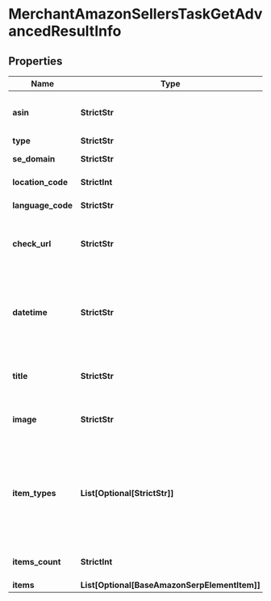 # MerchantAmazonSellersTaskGetAdvancedResultInfo


## Properties

| Name | Type | Description | Notes |
|------------ | ------------- | ------------- | -------------|
**asin** | **StrictStr** | asin received in a POST array<br>learn more about ASINs in this help center guide |[optional]|
**type** | **StrictStr** | type of element |[optional]|
**se_domain** | **StrictStr** | search engine domain received in a POST array |[optional]|
**location_code** | **StrictInt** | location code received in a POST array |[optional]|
**language_code** | **StrictStr** | language code received in a POST array |[optional]|
**check_url** | **StrictStr** | direct URL to Amazon results<br>you can use it to make sure the provided results are accurate |[optional]|
**datetime** | **StrictStr** | date and time when the result was received<br>in the UTC format: “yyyy-mm-dd hh-mm-ss +00:00”<br>example:<br>2019-11-15 12:57:46 +00:00 |[optional]|
**title** | **StrictStr** | product title<br>title of the product relevant to the asin received in a POST array |[optional]|
**image** | **StrictStr** | product image url<br>image URL of the product relevant to the asin received in a POST array |[optional]|
**item_types** | **List[Optional[StrictStr]]** | types of search results found in Amazon Sellers SERP<br>contains types of all search results (items) found in the returned SERP<br>possible item types:<br>amazon_seller_main_item, amazon_seller_item |[optional]|
**items_count** | **StrictInt** | the number of results returned in the items array |[optional]|
**items** | **List[Optional[BaseAmazonSerpElementItem]]** | items in SERP |[optional]|